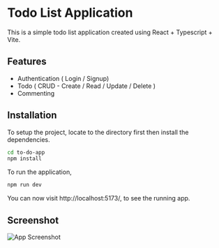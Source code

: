# Todo List Application

This is a simple todo list application created using React + Typescript + Vite.

## Features

- Authentication ( Login / Signup)
- Todo ( CRUD - Create / Read / Update / Delete )
- Commenting

## Installation

To setup the project, locate to the directory first then install the dependencies.

```bash
cd to-do-app
npm install
```

To run the application,

```bash
npm run dev
```

You can now visit http://localhost:5173/, to see the running app.

## Screenshot

![App Screenshot](https://i.imgur.com/c53VI1z.jpeg)
